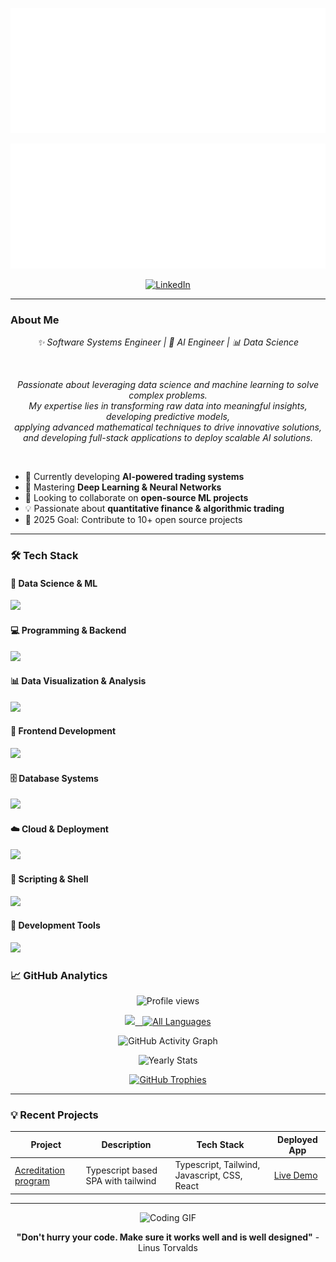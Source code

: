 <p align="center">
  <img src="./header.svg" alt="Header" width="1000" height="200"/>
</p>

<p align="center">
  <img src="./subheader.svg" alt="Subheader" width="1000" height="200"/>
</p>


<div align="center">
  
  [![LinkedIn](https://img.shields.io/badge/LinkedIn-0A66C2?style=for-the-badge&logo=linkedin&logoColor=white)](https://www.linkedin.com/in/joshua-rivera-gonzalez-598b9535a)
  
  
</div>

---

### About Me

<p align="center">
  <em>✨ Software Systems Engineer | 🤖 AI Engineer | 📊 Data Science</em>
</p>

<br>

<p align="center">
  <em>Passionate about leveraging data science and machine learning to solve complex problems.<br>
  My expertise lies in transforming raw data into meaningful insights, developing predictive models,<br> 
  applying advanced mathematical techniques to drive innovative solutions,<br>
  and developing full-stack applications to deploy scalable AI solutions.</em>
</p>

<br>

- 🔭 Currently developing **AI-powered trading systems**
- 🌱 Mastering **Deep Learning & Neural Networks**
- 👯 Looking to collaborate on **open-source ML projects**
- 💡 Passionate about **quantitative finance & algorithmic trading**
- 🎯 2025 Goal: Contribute to 10+ open source projects

---

### 🛠️ Tech Stack

#### 🔬 Data Science & ML
<p align="left">
  <a href="https://skillicons.dev">
    <img src="https://skillicons.dev/icons?i=python,r,tensorflow,sklearn,numpy,pandas" />
  </a>
</p>

#### 💻 Programming & Backend
<p align="left">
  <a href="https://skillicons.dev">
    <img src="https://skillicons.dev/icons?i=java,python,scala,nodejs,js" />
  </a>
</p>

#### 📊 Data Visualization & Analysis
<p align="left">
  <a href="https://skillicons.dev">
    <img src="https://skillicons.dev/icons?i=r,python" />
  </a>
</p>

#### 🎨 Frontend Development
<p align="left">
  <a href="https://skillicons.dev">
    <img src="https://skillicons.dev/icons?i=html,css,javascript,react,typescript" />
  </a>
</p>

#### 🗄️ Database Systems
<p align="left">
  <a href="https://skillicons.dev">
    <img src="https://skillicons.dev/icons?i=mysql,postgresql,mongobd" />
  </a>
</p>

#### ☁️ Cloud & Deployment
<p align="left">
  <a href="https://skillicons.dev">
    <img src="https://skillicons.dev/icons?i=aws,azure" />
  </a>
</p>

#### 🤖 Scripting & Shell
<p align="left"> 
  <a href="https://skillicons.dev"> 
    <img src="https://skillicons.dev/icons?i=bash,powershell,python,githubactions" /> 
  </a> 
</p>

#### 🧰 Development Tools
<p align="left">
  <a href="https://skillicons.dev">
    <img src="https://skillicons.dev/icons?i=git,github,vscode,linux,arch,ubuntu" />
  </a>
</p>


### 📈 GitHub Analytics

<p align="center"> 
  <img src="https://komarev.com/ghpvc/?username=JRivera340&label=Profile%20Views&color=5cd6d6&style=flat-square" alt="Profile views"/> 
</p>

<p align="center">
  <a href="https://github.com/JRivera340">
    <img height="150em" src="https://github-readme-stats-eight-theta.vercel.app/api?username=JRivera340&show_icons=true&theme=dark&bg_color=0d1117&include_all_commits=true&count_private=true&hide_border=true"/>&nbsp;&nbsp;
    <img height="150em" src="https://github-readme-stats.vercel.app/api/top-langs/?username=JRivera340&layout=compact&theme=dark&hide_border=true&hide_progress=true&langs_count=100&cache_seconds=0" alt="All Languages"/> </a>
</p>

<p align="center">
  <img src="https://github-readme-activity-graph.vercel.app/graph?username=JRivera340&theme=react-dark&bg_color=0D1117&hide_border=true&color=9D4EDD&line=9D4EDD&point=FFFFFF" alt="GitHub Activity Graph"/>
</p>

<p align="center">
  <img src="https://github-profile-summary-cards.vercel.app/api/cards/profile-details?username=JRivera340&theme=2077" alt="Yearly Stats"/>
</p>

<p align="center">
  <a href="https://github.com/ryo-ma/github-profile-trophy">
    <img src="https://github-profile-trophy.vercel.app/?username=JRivera340&theme=onedark&row=1&column=5&margin-h=15&margin-w=5&no-bg=true" alt="GitHub Trophies" />
  </a>
</p>

---

### 💡 Recent Projects

| Project | Description | Tech Stack | Deployed App |
|---------|-------------|------------|--------------|
| [Acreditation program](https://github.com/2025-1-PI1-G3/20251-proyecto-t2) | Typescript based SPA with tailwind | Typescript, Tailwind, Javascript, CSS, React| [Live Demo](https://deltanexus.netlify.app)|


<!--| [Neural Network Framework](https://github.com/) | Custom deep learning implementation | C++, CUDA, Python |-->

---


<div align="center">
  
  ![Coding GIF](https://media.tenor.com/74l5y1hUdtwAAAAi/pokemon.gif)
  
  **"Don't hurry your code. Make sure it works well and is well designed"** - Linus Torvalds 
  
</div>
